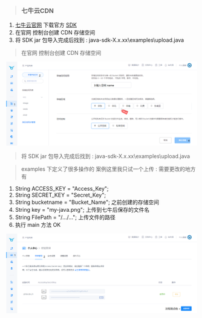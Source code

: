 > ### 七牛云CDN

1. [七牛云官网](https://portal.qiniu.com) 下载官方 [SDK](https://developer.qiniu.com/sdk)
2. 在官网 控制台创建 CDN 存储空间
3. 将 SDK jar 包导入完成后找到 : java-sdk-X.x.xx\examples\upload.java

> 在官网 控制台创建 CDN 存储空间

![createStorageSpace.png](img/createStorageSpace.png)

> 将 SDK jar 包导入完成后找到 : java-sdk-X.x.xx\examples\upload.java

> examples 下定义了很多操作的 案例这里我只试一个上传 : 需要更改的地方有

1. String ACCESS_KEY = "Access_Key";
2. String SECRET_KEY = "Secret_Key";
3. String bucketname = "Bucket_Name"; 之前创建的存储空间
4.  String key = "my-java.png"; 上传到七牛后保存的文件名
5. String FilePath = "/.../..."; 上传文件的路径
6. 执行 main 方法 OK

![ak-sk](img/AK-SK.png)
